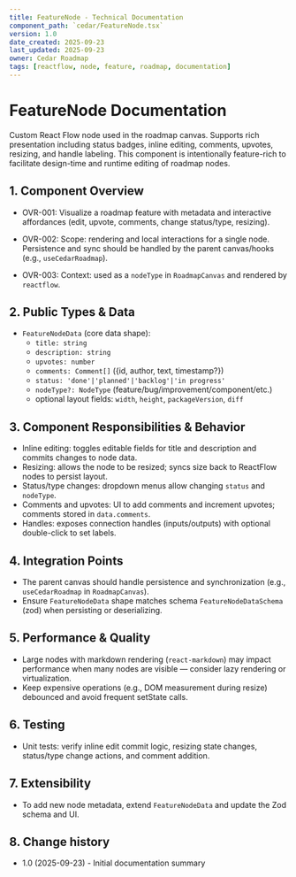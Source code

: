 ```yaml
---
title: FeatureNode - Technical Documentation
component_path: `cedar/FeatureNode.tsx`
version: 1.0
date_created: 2025-09-23
last_updated: 2025-09-23
owner: Cedar Roadmap
tags: [reactflow, node, feature, roadmap, documentation]
---
```


# FeatureNode Documentation

Custom React Flow node used in the roadmap canvas. Supports rich presentation including status badges, inline editing, comments, upvotes, resizing, and handle labeling. This component is intentionally feature-rich to facilitate design-time and runtime editing of roadmap nodes.

## 1. Component Overview

- OVR-001: Visualize a roadmap feature with metadata and interactive affordances (edit, upvote, comments, change status/type, resizing).

- OVR-002: Scope: rendering and local interactions for a single node. Persistence and sync should be handled by the parent canvas/hooks (e.g., `useCedarRoadmap`).

- OVR-003: Context: used as a `nodeType` in `RoadmapCanvas` and rendered by `reactflow`.

## 2. Public Types & Data

- `FeatureNodeData` (core data shape):
    - `title: string`
    - `description: string`
    - `upvotes: number`
    - `comments: Comment[]` ({id, author, text, timestamp?})
    - `status: 'done'|'planned'|'backlog'|'in progress'`
    - `nodeType?: NodeType` (feature/bug/improvement/component/etc.)
    - optional layout fields: `width`, `height`, `packageVersion`, `diff`

## 3. Component Responsibilities & Behavior

- Inline editing: toggles editable fields for title and description and commits changes to node data.
- Resizing: allows the node to be resized; syncs size back to ReactFlow nodes to persist layout.
- Status/type changes: dropdown menus allow changing `status` and `nodeType`.
- Comments and upvotes: UI to add comments and increment upvotes; comments stored in `data.comments`.
- Handles: exposes connection handles (inputs/outputs) with optional double-click to set labels.

## 4. Integration Points

- The parent canvas should handle persistence and synchronization (e.g., `useCedarRoadmap` in `RoadmapCanvas`).
- Ensure `FeatureNodeData` shape matches schema `FeatureNodeDataSchema` (zod) when persisting or deserializing.

## 5. Performance & Quality

- Large nodes with markdown rendering (`react-markdown`) may impact performance when many nodes are visible — consider lazy rendering or virtualization.
- Keep expensive operations (e.g., DOM measurement during resize) debounced and avoid frequent setState calls.

## 6. Testing

- Unit tests: verify inline edit commit logic, resizing state changes, status/type change actions, and comment addition.

## 7. Extensibility

- To add new node metadata, extend `FeatureNodeData` and update the Zod schema and UI.

## 8. Change history

- 1.0 (2025-09-23) - Initial documentation summary
